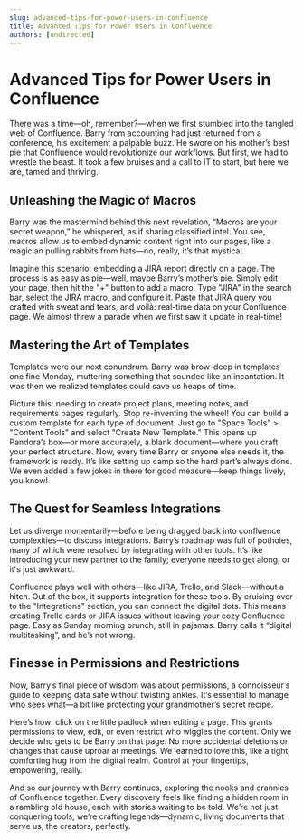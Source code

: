 ```yaml
---
slug: advanced-tips-for-power-users-in-confluence
title: Advanced Tips for Power Users in Confluence
authors: [undirected]
---
```


# Advanced Tips for Power Users in Confluence

There was a time—oh, remember?—when we first stumbled into the tangled web of Confluence. Barry from accounting had just returned from a conference, his excitement a palpable buzz. He swore on his mother’s best pie that Confluence would revolutionize our workflows. But first, we had to wrestle the beast. It took a few bruises and a call to IT to start, but here we are, tamed and thriving.

## Unleashing the Magic of Macros

Barry was the mastermind behind this next revelation, “Macros are your secret weapon,” he whispered, as if sharing classified intel. You see, macros allow us to embed dynamic content right into our pages, like a magician pulling rabbits from hats—no, really, it’s that mystical.

Imagine this scenario: embedding a JIRA report directly on a page. The process is as easy as pie—well, maybe Barry’s mother’s pie. Simply edit your page, then hit the "+" button to add a macro. Type "JIRA" in the search bar, select the JIRA macro, and configure it. Paste that JIRA query you crafted with sweat and tears, and voilà: real-time data on your Confluence page. We almost threw a parade when we first saw it update in real-time!

## Mastering the Art of Templates

Templates were our next conundrum. Barry was brow-deep in templates one fine Monday, muttering something that sounded like an incantation. It was then we realized templates could save us heaps of time.

Picture this: needing to create project plans, meeting notes, and requirements pages regularly. Stop re-inventing the wheel! You can build a custom template for each type of document. Just go to "Space Tools" > "Content Tools" and select "Create New Template." This opens up Pandora’s box—or more accurately, a blank document—where you craft your perfect structure. Now, every time Barry or anyone else needs it, the framework is ready. It’s like setting up camp so the hard part’s always done. We even added a few jokes in there for good measure—keep things lively, you know!

## The Quest for Seamless Integrations

Let us diverge momentarily—before being dragged back into confluence complexities—to discuss integrations. Barry’s roadmap was full of potholes, many of which were resolved by integrating with other tools. It’s like introducing your new partner to the family; everyone needs to get along, or it's just awkward.

Confluence plays well with others—like JIRA, Trello, and Slack—without a hitch. Out of the box, it supports integration for these tools. By cruising over to the "Integrations" section, you can connect the digital dots. This means creating Trello cards or JIRA issues without leaving your cozy Confluence page. Easy as Sunday morning brunch, still in pajamas. Barry calls it “digital multitasking”, and he’s not wrong.

## Finesse in Permissions and Restrictions

Now, Barry’s final piece of wisdom was about permissions, a connoisseur’s guide to keeping data safe without twisting ankles. It’s essential to manage who sees what—a bit like protecting your grandmother’s secret recipe.

Here’s how: click on the little padlock when editing a page. This grants permissions to view, edit, or even restrict who wiggles the content. Only we decide who gets to be Barry on that page. No more accidental deletions or changes that cause uproar at meetings. We learned to love this, like a tight, comforting hug from the digital realm. Control at your fingertips, empowering, really.

And so our journey with Barry continues, exploring the nooks and crannies of Confluence together. Every discovery feels like finding a hidden room in a rambling old house, each with stories waiting to be told. We’re not just conquering tools, we’re crafting legends—dynamic, living documents that serve us, the creators, perfectly.